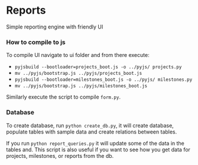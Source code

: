 Reports
=======
Simple reporting engine with friendly UI

### How to compile to js

To compile UI navigate to ui folder and from there execute:

* `pyjsbuild --bootloader=projects_boot.js -o ../pyjs/ projects.py`
* `mv ../pyjs/bootstrap.js ../pyjs/projects_boot.js`
* `pyjsbuild --bootloader=milestones_boot.js -o ../pyjs/ milestones.py`
* `mv ../pyjs/bootstrap.js ../pyjs/milestones_boot.js`

Similarly execute the script to compile `form.py`.

### Database

To create database, run `python create_db.py`, it will create database, populate tables with sample data and create relations between tables.

If you run `python report_queries.py` it will update some of the data in the tables and. This script is also useful if you want to see how you get data for projects, milestones, or reports from the db. 
